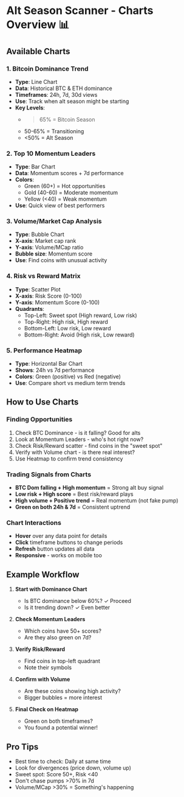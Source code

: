 # Alt Season Scanner - Charts Overview 📊

## Available Charts

### 1. Bitcoin Dominance Trend

- **Type**: Line Chart
- **Data**: Historical BTC & ETH dominance
- **Timeframes**: 24h, 7d, 30d views
- **Use**: Track when alt season might be starting
- **Key Levels**:
  - > 65% = Bitcoin Season
  - 50-65% = Transitioning
  - <50% = Alt Season

### 2. Top 10 Momentum Leaders

- **Type**: Bar Chart
- **Data**: Momentum scores + 7d performance
- **Colors**:
  - Green (60+) = Hot opportunities
  - Gold (40-60) = Moderate momentum
  - Yellow (<40) = Weak momentum
- **Use**: Quick view of best performers

### 3. Volume/Market Cap Analysis

- **Type**: Bubble Chart
- **X-axis**: Market cap rank
- **Y-axis**: Volume/MCap ratio
- **Bubble size**: Momentum score
- **Use**: Find coins with unusual activity

### 4. Risk vs Reward Matrix

- **Type**: Scatter Plot
- **X-axis**: Risk Score (0-100)
- **Y-axis**: Momentum Score (0-100)
- **Quadrants**:
  - Top-Left: Sweet spot (High reward, Low risk)
  - Top-Right: High risk, High reward
  - Bottom-Left: Low risk, Low reward
  - Bottom-Right: Avoid (High risk, Low reward)

### 5. Performance Heatmap

- **Type**: Horizontal Bar Chart
- **Shows**: 24h vs 7d performance
- **Colors**: Green (positive) vs Red (negative)
- **Use**: Compare short vs medium term trends

## How to Use Charts

### Finding Opportunities

1. Check BTC Dominance - is it falling? Good for alts
2. Look at Momentum Leaders - who's hot right now?
3. Check Risk/Reward scatter - find coins in the "sweet spot"
4. Verify with Volume chart - is there real interest?
5. Use Heatmap to confirm trend consistency

### Trading Signals from Charts

- **BTC Dom falling + High momentum** = Strong alt buy signal
- **Low risk + High score** = Best risk/reward plays
- **High volume + Positive trend** = Real momentum (not fake pump)
- **Green on both 24h & 7d** = Consistent uptrend

### Chart Interactions

- **Hover** over any data point for details
- **Click** timeframe buttons to change periods
- **Refresh** button updates all data
- **Responsive** - works on mobile too

## Example Workflow

1. **Start with Dominance Chart**

   - Is BTC dominance below 60%? ✓ Proceed
   - Is it trending down? ✓ Even better

2. **Check Momentum Leaders**

   - Which coins have 50+ scores?
   - Are they also green on 7d?

3. **Verify Risk/Reward**

   - Find coins in top-left quadrant
   - Note their symbols

4. **Confirm with Volume**

   - Are these coins showing high activity?
   - Bigger bubbles = more interest

5. **Final Check on Heatmap**
   - Green on both timeframes?
   - You found a potential winner!

## Pro Tips

- Best time to check: Daily at same time
- Look for divergences (price down, volume up)
- Sweet spot: Score 50+, Risk <40
- Don't chase pumps >70% in 7d
- Volume/MCap >30% = Something's happening
